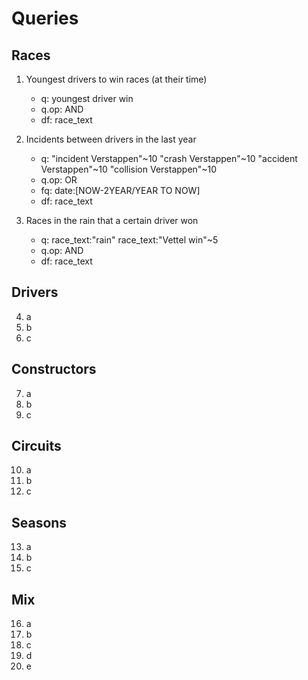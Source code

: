 # Queries

## Races

1. Youngest drivers to win races (at their time)
   - q: youngest driver win
   - q.op: AND
   - df: race_text

2. Incidents between drivers in the last year
   - q: "incident Verstappen"~10 "crash Verstappen"~10 "accident Verstappen"~10 "collision Verstappen"~10
   - q.op: OR
   - fq: date:[NOW-2YEAR/YEAR TO NOW]
   - df: race_text

3. Races in the rain that a certain driver won
   - q: race_text:"rain" race_text:"Vettel win"~5
   - q.op: AND
   - df: race_text

## Drivers

4. a
5. b
6. c

## Constructors

7. a
8. b
9. c

## Circuits

10. a
11. b
12. c

## Seasons

13. a
14. b
15. c

## Mix

16. a
17. b
18. c
19. d
20. e

